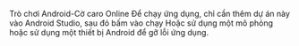 Trò chơi Android-Cờ caro Online
Để chạy ứng dụng, chỉ cần thêm dự án này vào Android Studio, sau đó bấm vào chạy
Hoặc sử dụng một mô phỏng hoặc sử dụng một thiết bị Android để gỡ lỗi ứng dụng.